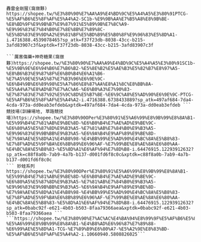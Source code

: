 ```轟雷金剛猩(窩做夥) https://shopee.tw/%E3%80%90%E7%AA%A9%E4%BD%9C%E5%A4%A5%E3%80%91PTCG-%E5%AF%B6%E5%8F%AF%E5%A4%A2-SC1b-%E9%9B%AA%E7%B5%A8%E8%9B%BE-%E8%BD%9F%E9%9B%B7%E9%87%91%E5%89%9B%E7%8C%A9-%E9%96%83%E7%84%B0%E7%8E%8B%E7%89%8C-%E5%8D%83%E9%9D%A2%E9%81%BF%E5%BD%B9%E5%B0%8F%E9%96%83%E5%8D%A1-i.4716388.4539078465?sp_atk=f37f23db-8038-43cc-b215-3afd83907c3f&xptdk=f37f23db-8038-43cc-b215-3afd83907c3f```
```轟雷金剛猩Vhttps://shopee.tw/%E3%80%8A%E8%A8%80%E8%91%89PTCG%E5%B0%8F%E8%88%96%E3%80%8B-%E5%AF%B6%E5%8F%AF%E5%A4%A2%E4%B8%AD%E6%96%87%E7%89%88-RR-%E8%BD%9F%E9%9B%B7%E9%87%91%E5%89%9B%E7%8C%A9V%EF%BC%88%E8%8D%89%EF%BC%89-i.42963328.9590914889?sp_atk=9377d4c4-b654-410c-93e6-dab588bd50ed&xptdk=9377d4c4-b654-410c-93e6-dab588bd50ed
```厲害傷藥+神奇糖果(窩做夥)https://shopee.tw/%E3%80%90%E7%AA%A9%E4%BD%9C%E5%A4%A5%E3%80%91SC1b-%E5%9B%9E%E6%94%B6%E7%B6%B2-%E5%8E%B2%E5%AE%B3%E5%82%B7%E8%97%A5-%E8%B6%B3%E9%87%8F%E6%B0%B4%E6%A1%B6-%E7%A5%9E%E5%A5%87%E7%B3%96%E6%9E%9C-%E6%B4%9B%E6%89%98%E5%A7%86%E8%87%AA%E8%A1%8C%E8%BB%8A-%E5%A4%A7%E8%AD%B7%E7%AC%A6-%E6%B0%A3%E7%90%83-%E7%87%83%E7%87%92%E5%9C%8D%E5%B7%BE-%E6%9C%A8%E5%AD%90%E6%9E%9C-PTCG-%E5%AF%B6%E5%8F%AF%E5%A4%A2-i.4716388.6738433889?sp_atk=497af684-7da4-4cda-973a-dd0eab3efdeb&xptdk=497af684-7da4-4cda-973a-dd0eab3efdeb ``` 
競技場(訓練場地, 草路競技場)https://shopee.tw/%E3%80%90OPer%E3%80%91%E5%A6%99%E8%9B%99%E8%8A%B1-%E5%99%B4%E7%81%AB%E9%BE%8D-%E6%B0%B4%E7%AE%AD%E9%BE%9C-%E6%80%A5%E5%87%8D%E9%B3%A5-%E7%81%AB%E7%84%B0%E9%B3%A5-%E9%96%83%E9%9B%BB%E9%B3%A5-%E6%9A%B4%E9%AF%89%E9%BE%8D-%E7%9A%AE%E5%8D%A1%E4%B8%98-%E4%BB%99%E5%AD%90%E4%BC%8A%E5%B8%83-%E7%8F%AD%E5%9F%BA%E6%8B%89%E6%96%AF-%E7%99%BE%E8%AE%8A%E6%80%AA-%E4%BC%8A%E5%B8%83-%E5%8D%A1%E6%AF%94%E7%8D%B8-i.64476915.12293912632?sp_atk=c88f8a0b-7ab9-4a7b-b137-d001fd6f8c0c&xptdk=c88f8a0b-7ab9-4a7b-b137-d001fd6f8c0c
``` 妙蛙系列 https://shopee.tw/%E3%80%90OPer%E3%80%91%E5%A6%99%E8%9B%99%E8%8A%B1-%E5%99%B4%E7%81%AB%E9%BE%8D-%E6%B0%B4%E7%AE%AD%E9%BE%9C-%E6%80%A5%E5%87%8D%E9%B3%A5-%E7%81%AB%E7%84%B0%E9%B3%A5-%E9%96%83%E9%9B%BB%E9%B3%A5-%E6%9A%B4%E9%AF%89%E9%BE%8D-%E7%9A%AE%E5%8D%A1%E4%B8%98-%E4%BB%99%E5%AD%90%E4%BC%8A%E5%B8%83-%E7%8F%AD%E5%9F%BA%E6%8B%89%E6%96%AF-%E7%99%BE%E8%AE%8A%E6%80%AA-%E4%BC%8A%E5%B8%83-%E5%8D%A1%E6%AF%94%E7%8D%B8-i.64476915.12293912632?sp_atk=0babc92f-e621-4b03-b503-8faa79366aea&xptdk=0babc92f-e621-4b03-b503-8faa79366aea ``` 
```https://shopee.tw/%E3%80%90%E7%AC%AC%E4%BA%94%E8%99%9F%E5%AF%B6%E5%8F%AF%E5%A4%A2%E4%B8%AD%E5%BF%83%E3%80%91PTCG-%E5%A6%99%E8%9B%99%E8%8A%B1-%E4%B8%AD%E6%96%87%E7%89%88-%E6%99%AE%E5%8D%A1-TCG-%E7%89%B9%E6%80%A7-%E5%A2%9E%E8%83%BD-%E5%AF%B6%E5%8F%AF%E5%A4%A2-i.10660940.5808826025```
